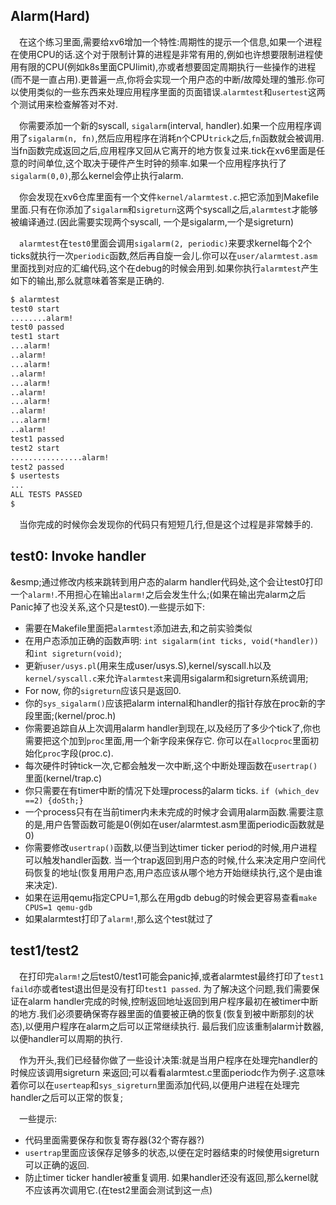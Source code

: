 


## Alarm(Hard)
&emsp;在这个练习里面,需要给xv6增加一个特性:周期性的提示一个信息,如果一个进程在使用CPU的话.这个对于限制计算的进程是非常有用的,例如也许想要限制进程使用有限的CPU(例如k8s里面CPUlimit),亦或者想要固定周期执行一些操作的进程(而不是一直占用).更普遍一点,你将会实现一个用户态的中断/故障处理的雏形.你可以使用类似的一些东西来处理应用程序里面的页面错误.`alarmtest`和`usertest`这两个测试用来检查解答对不对.


&emsp;你需要添加一个新的syscall, `sigalarm`(interval, handler).如果一个应用程序调用了`sigalarm(n, fn)`,然后应用程序在消耗n个CPU`trick`之后,`fn`函数就会被调用.当fn函数完成返回之后,应用程序又回从它离开的地方恢复过来.tick在xv6里面是任意的时间单位,这个取决于硬件产生时钟的频率.如果一个应用程序执行了`sigalarm(0,0)`,那么kernel会停止执行alarm.

&emsp;你会发现在xv6仓库里面有一个文件`kernel/alarmtest.c`.把它添加到Makefile里面.只有在你添加了`sigalarm`和`sigreturn`这两个syscall之后,`alarmtest`才能够被编译通过.(因此需要实现两个syscall, 一个是sigalarm,一个是sigreturn)

&emsp;`alarmtest`在`test0`里面会调用`sigalarm(2, periodic)`来要求kernel每个2个ticks就执行一次`periodic`函数,然后再自旋一会儿.你可以在`user/alarmtest.asm`里面找到对应的汇编代码,这个在debug的时候会用到.如果你执行`alarmtest`产生如下的输出,那么就意味着答案是正确的.

```bash
$ alarmtest
test0 start
........alarm!
test0 passed
test1 start
...alarm!
..alarm!
...alarm!
..alarm!
...alarm!
..alarm!
...alarm!
..alarm!
...alarm!
..alarm!
test1 passed
test2 start
................alarm!
test2 passed
$ usertests
...
ALL TESTS PASSED
$
```

&emsp;当你完成的时候你会发现你的代码只有短短几行,但是这个过程是非常棘手的.

## test0: Invoke handler
&esmp;通过修改内核来跳转到用户态的alarm handler代码处,这个会让test0打印一个`alarm!`.不用担心在输出`alarm!`之后会发生什么;(如果在输出完alarm之后Panic掉了也没关系,这个只是test0).一些提示如下:

- 需要在Makefile里面把`alarmtest`添加进去,和之前实验类似
- 在用户态添加正确的函数声明: `int sigalarm(int ticks, void(*handler))`和`int sigreturn(void)`;
- 更新`user/usys.pl`(用来生成user/usys.S),kernel/syscall.h以及`kernel/syscall.c`来允许`alarmtest`来调用sigalarm和sigreturn系统调用;
- For now, 你的`sigreturn`应该只是返回0.
- 你的`sys_sigalarm()`应该把alarm internal和handler的指针存放在proc新的字段里面;(kernel/proc.h)
- 你需要追踪自从上次调用alarm handler到现在,以及经历了多少个tick了,你也需要把这个加到`proc`里面,用一个新字段来保存它.  你可以在`allocproc`里面初始化`proc`字段(proc.c).
- 每次硬件时钟tick一次,它都会触发一次中断,这个中断处理函数在`usertrap()`里面(kernel/trap.c)
- 你只需要在有timer中断的情况下处理process的alarm ticks. `if (which_dev ==2) {doSth;}`
- 一个process只有在当前timer内未未完成的时候才会调用alarm函数.需要注意的是,用户告警函数可能是0(例如在user/alarmtest.asm里面periodic函数就是0)
- 你需要修改`usertrap()`函数,以便当到达timer ticker period的时候,用户进程可以触发handler函数. 当一个trap返回到用户态的时候,什么来决定用户空间代码恢复的地址(恢复用用户态,用户态应该从哪个地方开始继续执行,这个是由谁来决定).
- 如果在运用qemu指定CPU=1,那么在用gdb debug的时候会更容易查看`make CPUS=1 qemu-gdb`
- 如果alarmtest打印了`alarm!`,那么这个test就过了


## test1/test2
&emsp;在打印完`alarm!`之后test0/test1可能会panic掉,或者alarmtest最终打印了`test1 faild`亦或者test退出但是没有打印`test1 passed`. 为了解决这个问题,我们需要保证在alarm handler完成的时候,控制返回地址返回到用户程序最初在被timer中断的地方.我们必须要确保寄存器里面的值要被正确的恢复(恢复到被中断那刻的状态),以便用户程序在alarm之后可以正常继续执行. 最后我们应该重制alarm计数器,以便handler可以周期的执行.

&emsp;作为开头,我们已经替你做了一些设计决策:就是当用户程序在处理完handler的时候应该调用sigreturn 来返回;可以看看alarmtest.c里面periodc作为例子.这意味着你可以在`userteap`和`sys_sigreturn`里面添加代码,以便用户进程在处理完handler之后可以正常的恢复;

&emsp;一些提示:
- 代码里面需要保存和恢复寄存器(32个寄存器?)
- `usertrap`里面应该保存足够多的状态,以便在定时器结束的时候使用sigreturn可以正确的返回.
- 防止timer ticker handler被重复调用. 如果handler还没有返回,那么kernel就不应该再次调用它.(在test2里面会测试到这一点)

